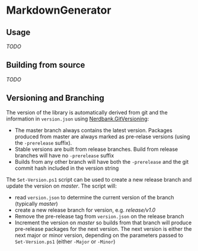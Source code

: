 # MarkdownGenerator

## Usage

*TODO*

## Building from source

*TODO*

## Versioning and Branching

The version of the library is automatically derived from git and the information in `version.json` using
[Nerdbank.GitVersioning](https://github.com/AArnott/Nerdbank.GitVersioning):

- The master branch  always contains the latest version. Packages produced from master are always
  marked as pre-relase versions (using the `-prerelease` suffix).
- Stable versions are built from release branches. Build from release branches will have no `-prerelease` suffix
- Builds from any other branch will have both the `-prerelease` and the git commit hash included
  in the version string

The `Set-Version.ps1` script can be used to create a new release branch and update the version on *master*. 
The script will:

- read `version.json` to determine the current version of the branch (typically *master*)
- create a new release branch for version, e.g. *release/v1.0*
- Remove the pre-release tag from `version.json` on the release branch
- Increment the version on *master* so builds from that branch will produce pre-release packages
  for the next version. The next version is either the next major or minor version,
  depending on the parameters passed to `Set-Version.ps1` (either `-Major` or `-Minor`)
